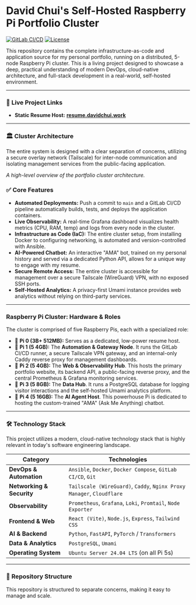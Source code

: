 # David Chui's Self-Hosted Raspberry Pi Portfolio Cluster

[![GitLab CI/CD](https://img.shields.io/gitlab/pipeline-status/your-gitlab-username/your-repo-name?branch=main&style=for-the-badge&logo=gitlab)](https://gitlab.com/your-gitlab-username/your-repo-name/-/pipelines)
[![License](https://img.shields.io/badge/License-MIT-blue.svg?style=for-the-badge)](https://opensource.org/licenses/MIT)

This repository contains the complete infrastructure-as-code and application source for my personal portfolio, running on a distributed, 5-node Raspberry Pi cluster. This is a living project designed to showcase a deep, practical understanding of modern DevOps, cloud-native architecture, and full-stack development in a real-world, self-hosted environment.

---

### 🚀 **Live Project Links**

* **Static Resume Host:** **[resume.davidchui.work](https://resume.davidchui.work)**

---

### 🏛️ **Cluster Architecture**

The entire system is designed with a clear separation of concerns, utilizing a secure overlay network (Tailscale) for inter-node communication and isolating management services from the public-facing application.


*A high-level overview of the portfolio cluster architecture.*

### ✅ **Core Features**

* **Automated Deployments:** Push a commit to `main` and a GitLab CI/CD pipeline automatically builds, tests, and deploys the application containers.
* **Live Observability:** A real-time Grafana dashboard visualizes health metrics (CPU, RAM, temp) and logs from every node in the cluster.
* **Infrastructure as Code (IaC):** The entire cluster setup, from installing Docker to configuring networking, is automated and version-controlled with Ansible.
* **AI-Powered Chatbot:** An interactive "AMA" bot, trained on my personal history and served via a dedicated Python API, allows for a unique way to engage with my resume.
* **Secure Remote Access:** The entire cluster is accessible for management over a secure Tailscale (WireGuard) VPN, with no exposed SSH ports.
* **Self-Hosted Analytics:** A privacy-first Umami instance provides web analytics without relying on third-party services.

---

###  Raspberry Pi Cluster: Hardware & Roles

The cluster is comprised of five Raspberry Pis, each with a specialized role:

* 🔹 **Pi 0 (3B+ 512MB):** Serves as a dedicated, low-power resume host.
* 🔹 **Pi 1 (5 4GB):** The **Automation & Gateway Node**. It runs the GitLab CI/CD runner, a secure Tailscale VPN gateway, and an internal-only Caddy reverse proxy for management dashboards.
* 🔹 **Pi 2 (5 4GB):** The **Web & Observability Hub**. This hosts the primary portfolio website, its backend API, a public-facing reverse proxy, and the central Prometheus & Grafana monitoring services.
* 🔹 **Pi 3 (5 8GB):** The **Data Hub**. It runs a PostgreSQL database for logging visitor interactions and the self-hosted Umami analytics platform.
* 🔹 **Pi 4 (5 16GB):** The **AI Agent Host**. This powerhouse Pi is dedicated to hosting the custom-trained "AMA" (Ask Me Anything) chatbot.

---

### 🛠️ **Technology Stack**

This project utilizes a modern, cloud-native technology stack that is highly relevant in today's software engineering landscape.

| Category                  | Technologies                                                              |
| ------------------------- | ------------------------------------------------------------------------- |
| **DevOps & Automation** | `Ansible`, `Docker`, `Docker Compose`, `GitLab CI/CD`, `Git`                |
| **Networking & Security** | `Tailscale (WireGuard)`, `Caddy`, `Nginx Proxy Manager`, `Cloudflare`       |
| **Observability** | `Prometheus`, `Grafana`, `Loki`, `Promtail`, `Node Exporter`               |
| **Frontend & Web** | `React (Vite)`, `Node.js`, `Express`, `Tailwind CSS`                        |
| **AI & Backend** | `Python`, `FastAPI`, `PyTorch` / `Transformers`                           |
| **Data & Analytics** | `PostgreSQL`, `Umami`                                                     |
| **Operating System** | `Ubuntu Server 24.04 LTS` (on all Pi 5s)                                  |

---

### 📂 **Repository Structure**

This repository is structured to separate concerns, making it easy to manage and scale.
